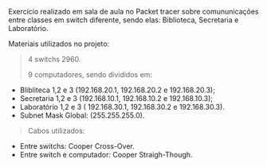 Exercício realizado em sala de aula no Packet tracer sobre comununicações entre classes em switch diferente, sendo elas: Biblioteca, Secretaria e Laboratório.

Materiais utilizados no projeto:
> 4 switchs 2960.
> 
> 9 computadores, sendo divididos em:
  - Blibliteca 1,2 e 3 (192.168.20.1, 192.168.20.2 e 192.168.20.3);
  - Secretaria 1,2 e 3 (192.168.10.1, 192.168.10.2 e 192.168.10.3);
  - Laboratório 1,2 e 3 ( 192.168.30.1, 192.168.30.2 e 192.168.30.3).
  - Subnet Mask Global: (255.255.255.0).
> Cabos utilizados:
  - Entre switchs: Cooper Cross-Over.
  - Entre switch e computador: Cooper Straigh-Though.
